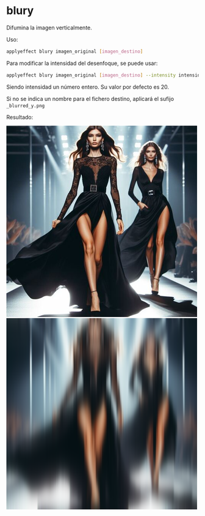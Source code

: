 # blury

Difumina la imagen verticalmente.

Uso:

``` sh
applyeffect blury imagen_original [imagen_destino]
```

Para modificar la intensidad del desenfoque, se puede usar:

``` sh
applyeffect blury imagen_original [imagen_destino] --intensity intensidad
```

Siendo intensidad un número entero. Su valor por defecto es 20.

Si no se indica un nombre para el fichero destino, aplicará el sufijo `_blurred_y.png`

Resultado:

![imagen original](../../images/image.jpg)
![blury](../../images/image_blurred_y.png)
